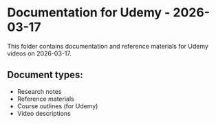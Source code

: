 # Documentation for Udemy - 2026-03-17

This folder contains documentation and reference materials for Udemy videos on 2026-03-17.

## Document types:
- Research notes
- Reference materials
- Course outlines (for Udemy)
- Video descriptions
